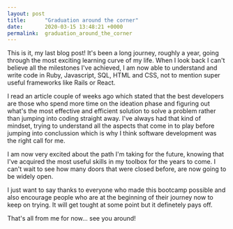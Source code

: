 ```yaml
---
layout: post
title:      "Graduation around the corner"
date:       2020-03-15 13:48:21 +0000
permalink:  graduation_around_the_corner
---
```



This is it, my last blog post! It's been a long journey, roughly a year, going through the most exciting learning curve of my life. When I look back I can't believe all the milestones I've achieved, I am now able to understand and write code in Ruby, Javascript, SQL, HTML and CSS, not to mention super useful frameworks like Rails or React.

I read an article couple of weeks ago which stated that the best developers are those who spend more time on the ideation phase and figuring out what's the most effective and efficient solution to solve a problem rather than jumping into coding straight away. I've always had that kind of mindset, trying to understand all the aspects that come in to play before jumping into conclussion which is why I think software development was the right call for me.

I am now very excited about the path I'm taking for the future, knowing that I've acquired the most useful skills in my toolbox for the years to come. I can't wait to see how many doors that were closed before, are now going to be widely open.

I just want to say thanks to everyone who made this bootcamp possible and also encourage people who are at the beginning of their journey now to keep on trying. It will get tought at some point but it definetely pays off.

That's all from me for now... see you around!







